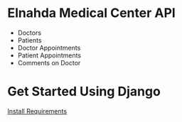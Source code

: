 # Elnahda Medical Center API 

- Doctors
- Patients
- Doctor Appointments
- Patient Appointments
- Comments on Doctor

# Get Started Using Django

[Install Requirements](https://docs.djangoproject.com/en/4.0/topics/install/)
